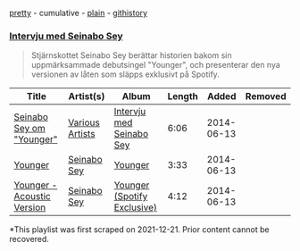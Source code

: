 [pretty](/playlists/pretty/2k9EArKbf7N3QUmuNJHSo8.md) - cumulative - [plain](/playlists/plain/2k9EArKbf7N3QUmuNJHSo8) - [githistory](https://github.githistory.xyz/mackorone/spotify-playlist-archive/blob/main/playlists/plain/2k9EArKbf7N3QUmuNJHSo8)

### [Intervju med Seinabo Sey](https://open.spotify.com/playlist/7LuoHEh7ZWxFYV3dt4CB19)

> Stjärnskottet Seinabo Sey berättar historien bakom sin uppmärksammade debutsingel "Younger", och presenterar den nya versionen av låten som släpps exklusivt på Spotify.

| Title | Artist(s) | Album | Length | Added | Removed |
|---|---|---|---|---|---|
| [Seinabo Sey om "Younger"](https://open.spotify.com/track/1qEmpsU2VdulB4WcaIiLVF) | [Various Artists](https://open.spotify.com/artist/0LyfQWJT6nXafLPZqxe9Of) | [Intervju med Seinabo Sey](https://open.spotify.com/album/51nt0ZuKUaMIRKw9vvJrqG) | 6:06 | 2014-06-13 |  |
| [Younger](https://open.spotify.com/track/5gQuh120SIYBEtodVIOd4Q) | [Seinabo Sey](https://open.spotify.com/artist/4X0v8sFoDZ6rIfkeOeVm2i) | [Younger](https://open.spotify.com/album/2IS5tnhr28NddRYPXRo7pm) | 3:33 | 2014-06-13 |  |
| [Younger \- Acoustic Version](https://open.spotify.com/track/4uSCwM7Ny6jvGLX12pDq5X) | [Seinabo Sey](https://open.spotify.com/artist/4X0v8sFoDZ6rIfkeOeVm2i) | [Younger \(Spotify Exclusive\)](https://open.spotify.com/album/5vDC8ASHSs0jRt6uli8Nv9) | 4:12 | 2014-06-13 |  |

\*This playlist was first scraped on 2021-12-21. Prior content cannot be recovered.
